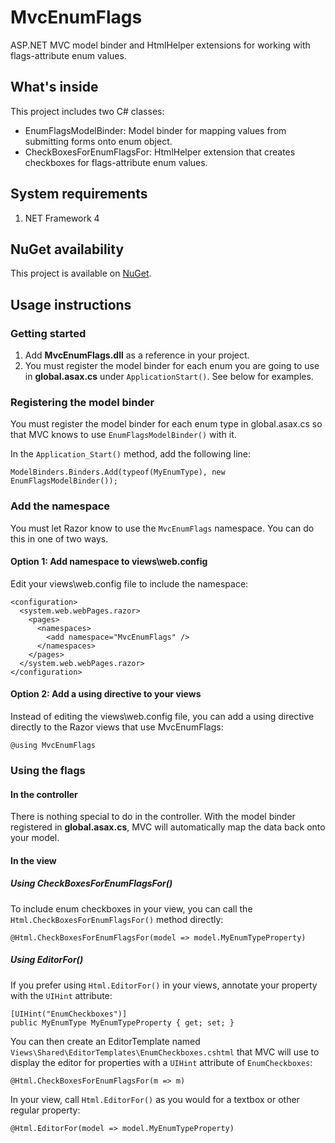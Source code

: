 # MvcEnumFlags
ASP.NET MVC model binder and HtmlHelper extensions for working with flags-attribute enum values.

## What's inside
This project includes two C# classes:
- EnumFlagsModelBinder: Model binder for mapping values from submitting forms onto enum object.
- CheckBoxesForEnumFlagsFor: HtmlHelper extension that creates checkboxes for flags-attribute enum values.

## System requirements
1. NET Framework 4

## NuGet availability
This project is available on [NuGet](https://www.nuget.org/packages/MvcEnumFlags/).

## Usage instructions
### Getting started
1. Add **MvcEnumFlags.dll** as a reference in your project.
2. You must register the model binder for each enum you are going to use in **global.asax.cs** under `ApplicationStart()`.  See below for examples.

### Registering the model binder

You must register the model binder for each enum type in global.asax.cs so that MVC knows to use `EnumFlagsModelBinder()` with it.

In the `Application_Start()` method, add the following line:
```
ModelBinders.Binders.Add(typeof(MyEnumType), new EnumFlagsModelBinder());
```

### Add the namespace
You must let Razor know to use the `MvcEnumFlags` namespace. You can do this in one of two ways.

#### Option 1: Add namespace to views\web.config
Edit your views\web.config file to include the namespace:
```
<configuration>
  <system.web.webPages.razor>
    <pages>
      <namespaces>
        <add namespace="MvcEnumFlags" />
      </namespaces>
    </pages>
  </system.web.webPages.razor>
</configuration>
```

#### Option 2: Add a using directive to your views
Instead of editing the views\web.config file, you can add a using directive directly to the Razor views that use MvcEnumFlags:
```
@using MvcEnumFlags
````

### Using the flags

#### In the controller

There is nothing special to do in the controller.  With the model binder registered in **global.asax.cs**, MVC will automatically map the data back onto your model.

#### In the view

##### Using CheckBoxesForEnumFlagsFor()
To include enum checkboxes in your view, you can call the `Html.CheckBoxesForEnumFlagsFor()` method directly:
```
@Html.CheckBoxesForEnumFlagsFor(model => model.MyEnumTypeProperty)
```

##### Using EditorFor()
If you prefer using `Html.EditorFor()` in your views, annotate your property with the `UIHint` attribute:
```
[UIHint("EnumCheckboxes")]
public MyEnumType MyEnumTypeProperty { get; set; }
```
        
You can then create an EditorTemplate named `Views\Shared\EditorTemplates\EnumCheckboxes.cshtml` that MVC will use to display the editor for properties with a `UIHint` attribute of `EnumCheckboxes`:
```
@Html.CheckBoxesForEnumFlagsFor(m => m)
```

In your view, call `Html.EditorFor()` as you would for a textbox or other regular property:
```
@Html.EditorFor(model => model.MyEnumTypeProperty)
```

